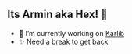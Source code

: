 ## Its Armin aka Hex! 🎃  
  

- 🔭 I’m currently working on [Karlib](https://karlib.com/)
- ✨ Need a break to get back
